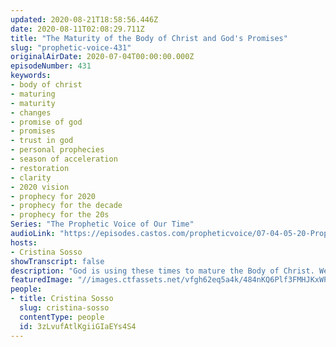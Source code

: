 ```yaml
---
updated: 2020-08-21T18:58:56.446Z
date: 2020-08-11T02:08:29.711Z
title: "The Maturity of the Body of Christ and God's Promises"
slug: "prophetic-voice-431"
originalAirDate: 2020-07-04T00:00:00.000Z
episodeNumber: 431
keywords:
- body of christ
- maturing
- maturity
- changes
- promise of god
- promises
- trust in god
- personal prophecies
- season of acceleration
- restoration
- clarity
- 2020 vision
- prophecy for 2020
- prophecy for the decade
- prophecy for the 20s
Series: "The Prophetic Voice of Our Time"
audioLink: "https://episodes.castos.com/propheticvoice/07-04-05-20-Prophetic-Voice-of-our-Time-[mixdown]-01-1-.mp3"
hosts:
- Cristina Sosso
showTranscript: false
description: "God is using these times to mature the Body of Christ. We must allow Him to push us and continue to focus on the promises He has given us. This is a time of acceleration, restoration, and clarity. We must trust God and remember the promises He has given us, obeying His instructions fully."
featuredImage: "//images.ctfassets.net/vfgh62eq5a4k/484nKQ6Plf3FMHJKxWP3DR/c85042913acdfa6c339949b5e5acae95/pexels-pixabay-60006__1_.jpg"
people:
- title: Cristina Sosso
  slug: cristina-sosso
  contentType: people
  id: 3zLvufAtlKgiiGIaEYs4S4
---
```

